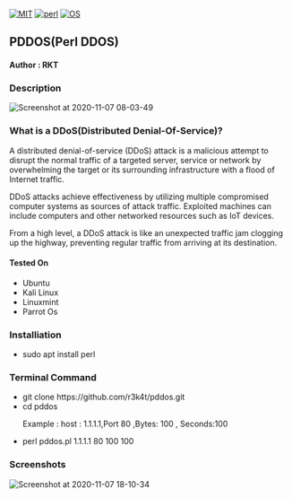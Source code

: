 [![MIT](https://img.shields.io/packagist/l/doctrine/ovx.svg)](https://github.com/r3k4t/pddos/blob/master/LICENSE) 
[![perl](https://img.shields.io/badge/perl-cyan.svg)](https://en.wikipedia.org/wiki/Perl)
[![OS](https://img.shields.io/badge/Tested%20On-Linux-cyan.svg)](https://en.wikipedia.org/wiki/Linux/)

<h2>PDDOS(Perl DDOS)</h2>

<h4>Author : RKT</h4>

### Description ###

![Screenshot at 2020-11-07 08-03-49](https://user-images.githubusercontent.com/69615463/98440859-462e2a00-2121-11eb-84c3-041d16b54c15.png)

### What is a DDoS(Distributed Denial-Of-Service)? ###

A distributed denial-of-service (DDoS) attack is a malicious attempt to disrupt the normal traffic of a targeted server, service or network by overwhelming the target or its surrounding infrastructure with a flood of Internet traffic.

DDoS attacks achieve effectiveness by utilizing multiple compromised computer systems as sources of attack traffic. Exploited machines can include computers and other networked resources such as IoT devices.

From a high level, a DDoS attack is like an unexpected traffic jam clogging up the highway, preventing regular traffic from arriving at its destination.


#### Tested On ###
                                       
<ul>
<li>Ubuntu</li>
<li>Kali Linux</li>
<li>Linuxmint</li>
<li>Parrot Os</li>
</ul>

### Installiation ###

<ul>
<li> sudo apt install perl</li>
</ul>

### Terminal Command ###

<ul>
<li>git clone https://github.com/r3k4t/pddos.git</li>
<li>cd pddos  </li>

Example : host : 1.1.1.1,Port 80 ,Bytes: 100 , Seconds:100

<li>perl pddos.pl 1.1.1.1 80 100 100 </li>
</ul>

### Screenshots ###

![Screenshot at 2020-11-07 18-10-34](https://user-images.githubusercontent.com/69615463/98441480-99ee4280-2124-11eb-9f84-09ff8d0d4a1a.png)



